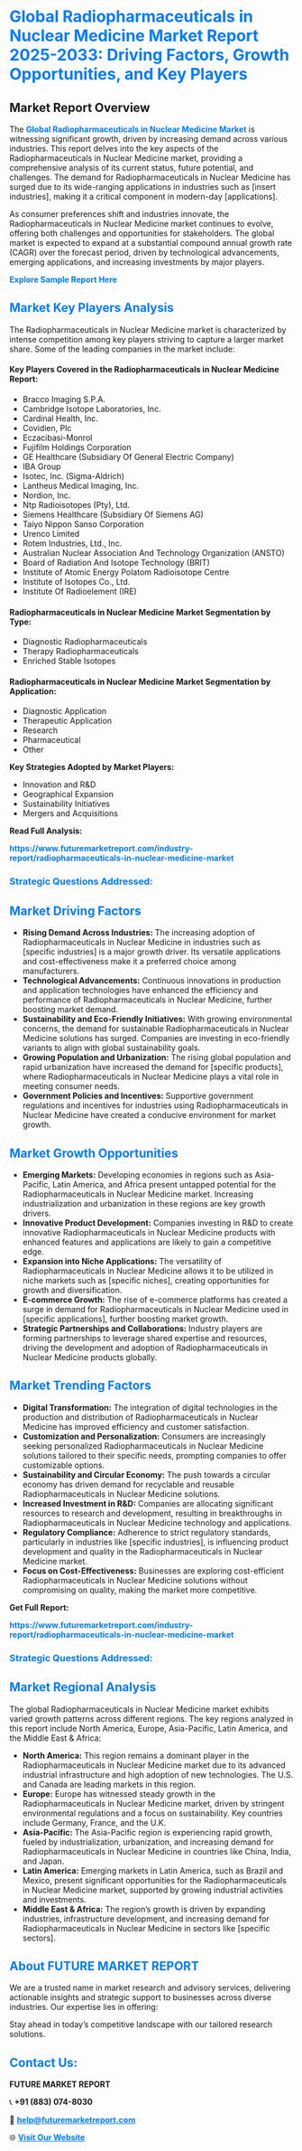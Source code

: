 <h1 style="color: #007BFF;">Global Radiopharmaceuticals in Nuclear Medicine Market Report 2025-2033: Driving Factors, Growth Opportunities, and Key Players</h1>

<section id="overview">
<h2>Market Report Overview</h2>
<p>The <a href="https://www.futuremarketreport.com/industry-report/radiopharmaceuticals-in-nuclear-medicine-market" style="color: #007BFF; text-decoration: none;"><strong>Global Radiopharmaceuticals in Nuclear Medicine Market</strong></a> is witnessing significant growth, driven by increasing demand across various industries. This report delves into the key aspects of the Radiopharmaceuticals in Nuclear Medicine market, providing a comprehensive analysis of its current status, future potential, and challenges. The demand for Radiopharmaceuticals in Nuclear Medicine has surged due to its wide-ranging applications in industries such as [insert industries], making it a critical component in modern-day [applications].</p>
<p>As consumer preferences shift and industries innovate, the Radiopharmaceuticals in Nuclear Medicine market continues to evolve, offering both challenges and opportunities for stakeholders. The global market is expected to expand at a substantial compound annual growth rate (CAGR) over the forecast period, driven by technological advancements, emerging applications, and increasing investments by major players.</p>
</section>

<section id="overview">
<p><a href="https://www.futuremarketreport.com/request-sample/reportId=99110" style="color: #007BFF; text-decoration: none;"><strong>Explore Sample Report Here</strong></a></p>
</section>

<section id="key-players">
<h2 style="color: #007BFF;">Market Key Players Analysis</h2>
<p>The Radiopharmaceuticals in Nuclear Medicine market is characterized by intense competition among key players striving to capture a larger market share. Some of the leading companies in the market include:</p>
<h4>Key Players Covered in the Radiopharmaceuticals in Nuclear Medicine Report:</h4>
<ul><li>Bracco Imaging S.P.A.</li><li>Cambridge Isotope Laboratories, Inc.</li><li>Cardinal Health, Inc.</li><li>Covidien, Plc</li><li>Eczacibasi-Monrol</li><li>Fujifilm Holdings Corporation</li><li>GE Healthcare (Subsidiary Of General Electric Company)</li><li>IBA Group</li><li>Isotec, Inc. (Sigma-Aldrich)</li><li>Lantheus Medical Imaging, Inc.</li><li>Nordion, Inc.</li><li>Ntp Radioisotopes (Pty), Ltd.</li><li>Siemens Healthcare (Subsidiary Of Siemens AG)</li><li>Taiyo Nippon Sanso Corporation</li><li>Urenco Limited</li><li>Rotem Industries, Ltd., Inc.</li><li>Australian Nuclear Association And Technology Organization (ANSTO)</li><li>Board of Radiation And Isotope Technology (BRIT)</li><li>Institute of Atomic Energy Polatom Radioisotope Centre</li><li>Institute of Isotopes Co., Ltd.</li><li>Institute Of Radioelement (IRE)</li></ul>
<h4>Radiopharmaceuticals in Nuclear Medicine Market Segmentation by Type:</h4>
<ul><li>Diagnostic Radiopharmaceuticals</li><li>Therapy Radiopharmaceuticals</li><li>Enriched Stable Isotopes</li></ul>

<h4>Radiopharmaceuticals in Nuclear Medicine Market Segmentation by Application:</h4>
<ul><li>Diagnostic Application</li><li>Therapeutic Application</li><li>Research</li><li>Pharmaceutical</li><li>Other</li></ul>
<p><strong>Key Strategies Adopted by Market Players:</strong></p>
<ul>
<li>Innovation and R&D</li>
<li>Geographical Expansion</li>
<li>Sustainability Initiatives</li>
<li>Mergers and Acquisitions</li>
</ul>
</section>

<section>
<p><strong>Read Full Analysis: </strong></p><a href="https://www.futuremarketreport.com/industry-report/radiopharmaceuticals-in-nuclear-medicine-market" style="color: #007BFF; text-decoration: none;"><strong>https://www.futuremarketreport.com/industry-report/radiopharmaceuticals-in-nuclear-medicine-market</strong></a>
<h3 style="color: #007BFF;">Strategic Questions Addressed:</h3>
</section>

<section id="driving-factors">
<h2 style="color: #007BFF;">Market Driving Factors</h2>
<ul>
<li><strong>Rising Demand Across Industries:</strong> The increasing adoption of Radiopharmaceuticals in Nuclear Medicine in industries such as [specific industries] is a major growth driver. Its versatile applications and cost-effectiveness make it a preferred choice among manufacturers.</li>
<li><strong>Technological Advancements:</strong> Continuous innovations in production and application technologies have enhanced the efficiency and performance of Radiopharmaceuticals in Nuclear Medicine, further boosting market demand.</li>
<li><strong>Sustainability and Eco-Friendly Initiatives:</strong> With growing environmental concerns, the demand for sustainable Radiopharmaceuticals in Nuclear Medicine solutions has surged. Companies are investing in eco-friendly variants to align with global sustainability goals.</li>
<li><strong>Growing Population and Urbanization:</strong> The rising global population and rapid urbanization have increased the demand for [specific products], where Radiopharmaceuticals in Nuclear Medicine plays a vital role in meeting consumer needs.</li>
<li><strong>Government Policies and Incentives:</strong> Supportive government regulations and incentives for industries using Radiopharmaceuticals in Nuclear Medicine have created a conducive environment for market growth.</li>
</ul>
</section>

<section id="growth-opportunities">
<h2 style="color: #007BFF;">Market Growth Opportunities</h2>
<ul>
<li><strong>Emerging Markets:</strong> Developing economies in regions such as Asia-Pacific, Latin America, and Africa present untapped potential for the Radiopharmaceuticals in Nuclear Medicine market. Increasing industrialization and urbanization in these regions are key growth drivers.</li>
<li><strong>Innovative Product Development:</strong> Companies investing in R&D to create innovative Radiopharmaceuticals in Nuclear Medicine products with enhanced features and applications are likely to gain a competitive edge.</li>
<li><strong>Expansion into Niche Applications:</strong> The versatility of Radiopharmaceuticals in Nuclear Medicine allows it to be utilized in niche markets such as [specific niches], creating opportunities for growth and diversification.</li>
<li><strong>E-commerce Growth:</strong> The rise of e-commerce platforms has created a surge in demand for Radiopharmaceuticals in Nuclear Medicine used in [specific applications], further boosting market growth.</li>
<li><strong>Strategic Partnerships and Collaborations:</strong> Industry players are forming partnerships to leverage shared expertise and resources, driving the development and adoption of Radiopharmaceuticals in Nuclear Medicine products globally.</li>
</ul>
</section>

<section id="trending-factors">
<h2 style="color: #007BFF;">Market Trending Factors</h2>
<ul>
<li><strong>Digital Transformation:</strong> The integration of digital technologies in the production and distribution of Radiopharmaceuticals in Nuclear Medicine has improved efficiency and customer satisfaction.</li>
<li><strong>Customization and Personalization:</strong> Consumers are increasingly seeking personalized Radiopharmaceuticals in Nuclear Medicine solutions tailored to their specific needs, prompting companies to offer customizable options.</li>
<li><strong>Sustainability and Circular Economy:</strong> The push towards a circular economy has driven demand for recyclable and reusable Radiopharmaceuticals in Nuclear Medicine solutions.</li>
<li><strong>Increased Investment in R&D:</strong> Companies are allocating significant resources to research and development, resulting in breakthroughs in Radiopharmaceuticals in Nuclear Medicine technology and applications.</li>
<li><strong>Regulatory Compliance:</strong> Adherence to strict regulatory standards, particularly in industries like [specific industries], is influencing product development and quality in the Radiopharmaceuticals in Nuclear Medicine market.</li>
<li><strong>Focus on Cost-Effectiveness:</strong> Businesses are exploring cost-efficient Radiopharmaceuticals in Nuclear Medicine solutions without compromising on quality, making the market more competitive.</li>
</ul>
</section>

<section>
<p><strong>Get Full Report: </strong></p><a href="https://www.futuremarketreport.com/industry-report/radiopharmaceuticals-in-nuclear-medicine-market" style="color: #007BFF; text-decoration: none;"><strong>https://www.futuremarketreport.com/industry-report/radiopharmaceuticals-in-nuclear-medicine-market</strong></a>
<h3 style="color: #007BFF;">Strategic Questions Addressed:</h3>
</section>


<section id="regional-analysis">
<h2 style="color: #007BFF;">Market Regional Analysis</h2>
<p>The global Radiopharmaceuticals in Nuclear Medicine market exhibits varied growth patterns across different regions. The key regions analyzed in this report include North America, Europe, Asia-Pacific, Latin America, and the Middle East & Africa:</p>
<ul>
<li><strong>North America:</strong> This region remains a dominant player in the Radiopharmaceuticals in Nuclear Medicine market due to its advanced industrial infrastructure and high adoption of new technologies. The U.S. and Canada are leading markets in this region.</li>
<li><strong>Europe:</strong> Europe has witnessed steady growth in the Radiopharmaceuticals in Nuclear Medicine market, driven by stringent environmental regulations and a focus on sustainability. Key countries include Germany, France, and the U.K.</li>
<li><strong>Asia-Pacific:</strong> The Asia-Pacific region is experiencing rapid growth, fueled by industrialization, urbanization, and increasing demand for Radiopharmaceuticals in Nuclear Medicine in countries like China, India, and Japan.</li>
<li><strong>Latin America:</strong> Emerging markets in Latin America, such as Brazil and Mexico, present significant opportunities for the Radiopharmaceuticals in Nuclear Medicine market, supported by growing industrial activities and investments.</li>
<li><strong>Middle East & Africa:</strong> The region’s growth is driven by expanding industries, infrastructure development, and increasing demand for Radiopharmaceuticals in Nuclear Medicine in sectors like [specific sectors].</li>
</ul>
</section>

<footer>
<h2 style="color: #007BFF;">About FUTURE MARKET REPORT</h2>
<p>We are a trusted name in market research and advisory services, delivering actionable insights and strategic support to businesses across diverse industries. Our expertise lies in offering:</p>

<p>Stay ahead in today’s competitive landscape with our tailored research solutions.</p>

<h2 style="color: #007BFF;">Contact Us:</h2>
<p><strong>FUTURE MARKET REPORT</strong></p>
<p>📞 <strong>+91 (883) 074-8030</strong></p>
<p>📧 <strong><a href="mailto:help@futuremarketreport.com" style="color: #007BFF;">help@futuremarketreport.com</a></strong></p>
<p>🌐 <strong><a href="https://www.futuremarketreport.com/" style="color: #007BFF;">Visit Our Website</a></strong></p>
</footer>